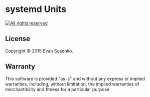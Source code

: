 # systemd Units

[![All rights reserved](https://img.shields.io/badge/license-All_rights_reserved-red.svg)](./LICENSE.txt)

## License

Copyright © 2015 Evan Sosenko.

## Warranty

This software is provided "as is" and without any express or
implied warranties, including, without limitation, the implied
warranties of merchantibility and fitness for a particular
purpose.
